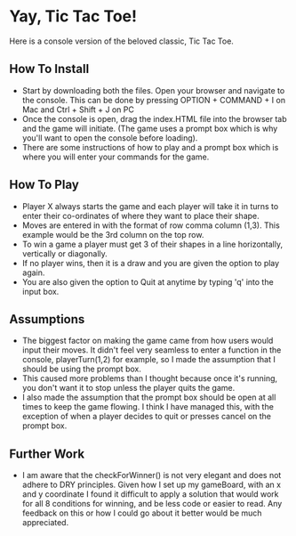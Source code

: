 # Yay, Tic Tac Toe!

Here is a console version of the beloved classic, Tic Tac Toe.

## How To Install

 - Start by downloading both the files. Open your browser and navigate to the console. This can be done by pressing OPTION + COMMAND + I on Mac and Ctrl + Shift + J on PC
 - Once the console is open, drag the index.HTML file into the browser tab and the game will initiate. (The game uses a prompt box which is why you'll want to open the console before loading).
 - There are some instructions of how to play and a prompt box which is where you will enter your commands for the game. 

 ## How To Play
 - Player X always starts the game and each player will take it in turns to enter their co-ordinates of where they want to place their shape. 
 - Moves are entered in with the format of row comma column (1,3). This example would be the 3rd column on the top row. 
 - To win a game a player must get 3 of their shapes in a line horizontally, vertically or diagonally. 
 - If no player wins, then it is a draw and you are given the option to play again. 
 - You are also given the option to Quit at anytime by typing 'q' into the input box. 

## Assumptions

 - The biggest factor on making the game came from how users would input their moves. It didn't feel very seamless to enter a function in the console, playerTurn(1,2) for example, so I made the assumption that I should be using the prompt box. 
 - This caused more problems than I thought because once it's running, you don't want it to stop unless the player quits the game. 
 - I also made the assumption that the prompt box should be open at all times to keep the game flowing. I think I have managed this, with the exception of when a player decides to quit or presses cancel on the prompt box.
 
 ## Further Work
 
 - I am aware that the checkForWinner() is not very elegant and does not adhere to DRY principles. Given how I set up my gameBoard, with an x and y coordinate I found it difficult to apply a solution that would work for all 8 conditions for winning, and be less code or easier to read. Any feedback on this or how I could go about it better would be much appreciated. 
